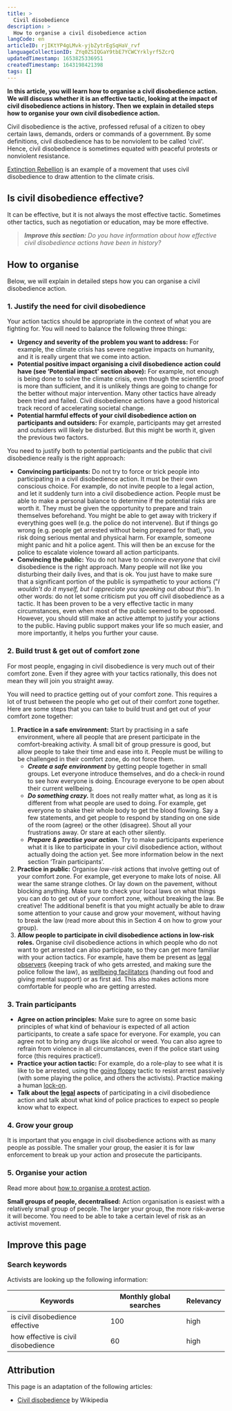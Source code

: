 ```yaml
---
title: >
  Civil disobedience
description: >
  How to organise a civil disobedience action
langCode: en
articleID: rjIKtYP4gLMvk-yjbZytrEgSqHaV_rvf
languageCollectionID: ZYq0ZSIQGaY9tbE7YCWCYrklyrf5ZcrQ
updatedTimestamp: 1653825336951
createdTimestamp: 1643198421398
tags: []
---
```


**In this article, you will learn how to organise a civil disobedience action. We will discuss whether it is an effective tactic, looking at the impact of civil disobedience actions in history. Then we explain in detailed steps how to organise your own civil disobedience action.**

Civil disobedience is the active, professed refusal of a citizen to obey certain laws, demands, orders or commands of a government. By some definitions, civil disobedience has to be nonviolent to be called 'civil'. Hence, civil disobedience is sometimes equated with peaceful protests or nonviolent resistance.

[Extinction Rebellion](https://rebellion.earth) is an example of a movement that uses civil disobedience to draw attention to the climate crisis.

## Is civil disobedience effective?

It can be effective, but it is not always the most effective tactic. Sometimes other tactics, such as negotiation or education, may be more effective.

> _**Improve this section:** Do you have information about how effective civil disobedience actions have been in history?_

## How to organise

Below, we will explain in detailed steps how you can organise a civil disobedience action.

### 1\. Justify the need for civil disobedience

Your action tactics should be appropriate in the context of what you are fighting for. You will need to balance the following three things:

-   **Urgency and severity of the problem you want to address:** For example, the climate crisis has severe negative impacts on humanity, and it is really urgent that we come into action.
-   **Potential positive impact organising a civil disobedience action could have (see ‘Potential impact’ section above):** For example, not enough is being done to solve the climate crisis, even though the scientific proof is more than sufficient, and it is unlikely things are going to change for the better without major intervention. Many other tactics have already been tried and failed. Civil disobedience actions have a good historical track record of accelerating societal change.
-   **Potential harmful effects of your civil disobedience action on participants and outsiders:** For example, participants may get arrested and outsiders will likely be disturbed. But this might be worth it, given the previous two factors.

You need to justify both to potential participants and the public that civil disobedience really is the right approach:

-   **Convincing participants:** Do not try to force or trick people into participating in a civil disobedience action. It must be their own conscious choice. For example, do not invite people to a legal action, and let it suddenly turn into a civil disobedience action. People must be able to make a personal balance to determine if the potential risks are worth it. They must be given the opportunity to prepare and train themselves beforehand. You might be able to get away with trickery if everything goes well (e.g. the police do not intervene). But if things go wrong (e.g. people get arrested without being prepared for that), you risk doing serious mental and physical harm. For example, someone might panic and hit a police agent. This will then be an excuse for the police to escalate violence toward all action participants.
-   **Convincing the public:** You do not have to convince _everyone_ that civil disobedience is the right approach. Many people will not like you disturbing their daily lives, and that is ok. You just have to make sure that a significant portion of the public is sympathetic to your actions ("_I wouldn't do it myself, but I appreciate you speaking out about this_"). In other words: do not let some criticism put you off civil disobedience as a tactic. It has been proven to be a very effective tactic in many circumstances, even when most of the public seemed to be opposed. However, you should still make an active attempt to justify your actions to the public. Having public support makes your life so much easier, and more importantly, it helps you further your cause.

### 2\. Build trust & get out of comfort zone

For most people, engaging in civil disobedience is very much out of their comfort zone. Even if they agree with your tactics rationally, this does not mean they will join you straight away.

You will need to practice getting out of your comfort zone. This requires a lot of trust between the people who get out of their comfort zone together. Here are some steps that you can take to build trust and get out of your comfort zone together:

1.  **Practice in a safe environment:** Start by practising in a safe environment, where all people that are present participate in the comfort-breaking activity. A small bit of group pressure is good, but allow people to take their time and ease into it. People must be willing to be challenged in their comfort zone, do not force them.
    -   _**Create a safe environment**_ by getting people together in small groups. Let everyone introduce themselves, and do a check-in round to see how everyone is doing. Encourage everyone to be open about their current wellbeing.
    -   _**Do something crazy.**_ It does not really matter what, as long as it is different from what people are used to doing. For example, get everyone to shake their whole body to get the blood flowing. Say a few statements, and get people to respond by standing on one side of the room (agree) or the other (disagree). Shout all your frustrations away. Or stare at each other silently.
    -   _**Prepare & practise your action.**_ Try to make participants experience what it is like to participate in your civil disobedience action, without actually doing the action yet. See more information below in the next section ‘Train participants’.
2.  **Practice in public:** Organise _low-risk_ actions that involve getting out of your comfort zone. For example, get everyone to make lots of noise. All wear the same strange clothes. Or lay down on the pavement, without blocking anything. Make sure to check your local laws on what things you can do to get out of your comfort zone, without breaking the law. Be creative! The additional benefit is that you might actually be able to draw some attention to your cause and grow your movement, without having to break the law (read more about this in Section 4 on how to grow your group).
3.  **Allow people to participate in civil disobedience actions in low-risk roles.** Organise civil disobedience actions in which people who do not want to get arrested can also participate, so they can get more familiar with your action tactics. For example, have them be present as [legal observers](https://en.wikipedia.org/wiki/Legal_observer) (keeping track of who gets arrested, and making sure the police follow the law), as [wellbeing facilitators](/wellbeing) (handing out food and giving mental support) or as first aid. This also makes actions more comfortable for people who are getting arrested.

### 3\. Train participants

-   **Agree on action principles:** Make sure to agree on some basic principles of what kind of behaviour is expected of all action participants, to create a safe space for everyone. For example, you can agree not to bring any drugs like alcohol or weed. You can also agree to refrain from violence in all circumstances, even if the police start using force (this requires practice!).
-   **Practice your action tactic:** For example, do a role-play to see what it is like to be arrested, using the [going floppy](/tactics/going-floppy) tactic to resist arrest passively (with some playing the police, and others the activists). Practice making a human [lock-on](https://en.wikipedia.org/wiki/Lock-on_(protest_tactic)).
-   **Talk about the** [**legal**](/rights) **aspects** of participating in a civil disobedience action and talk about what kind of police practices to expect so people know what to expect.

### 4\. Grow your group

It is important that you engage in civil disobedience actions with as many people as possible. The smaller your group, the easier it is for law enforcement to break up your action and prosecute the participants.

### 5\. Organise your action

Read more about [how to organise a protest action](/organising/action).

**Small groups of people, decentralised:** Action organisation is easiest with a relatively small group of people. The larger your group, the more risk-averse it will become. You need to be able to take a certain level of risk as an activist movement.

## Improve this page

### Search keywords

Activists are looking up the following information:

<div><table><thead><tr><th>Keywords</th><th>Monthly global searches</th><th>Relevancy</th></tr></thead><tbody><tr><td>is civil disobedience effective</td><td>100</td><td>high</td></tr><tr><td>how effective is civil disobedience</td><td>60</td><td>high</td></tr></tbody></table></div>

## Attribution

This page is an adaptation of the following articles:

-   [Civil disobedience](https://en.wikipedia.org/wiki/Civil_disobedience) by Wikipedia